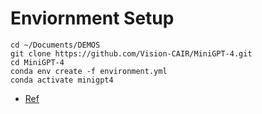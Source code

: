 # Enviornment Setup

```shell
cd ~/Documents/DEMOS
git clone https://github.com/Vision-CAIR/MiniGPT-4.git
cd MiniGPT-4
conda env create -f environment.yml
conda activate minigpt4
```

- [Ref](https://github.com/Vision-CAIR/MiniGPT-4#installation)